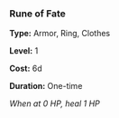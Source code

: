 ### Rune of Fate

**Type:** Armor, Ring, Clothes

**Level:** 1

**Cost:** 6d

**Duration:** One-time

_When at 0 HP, heal 1 HP_

